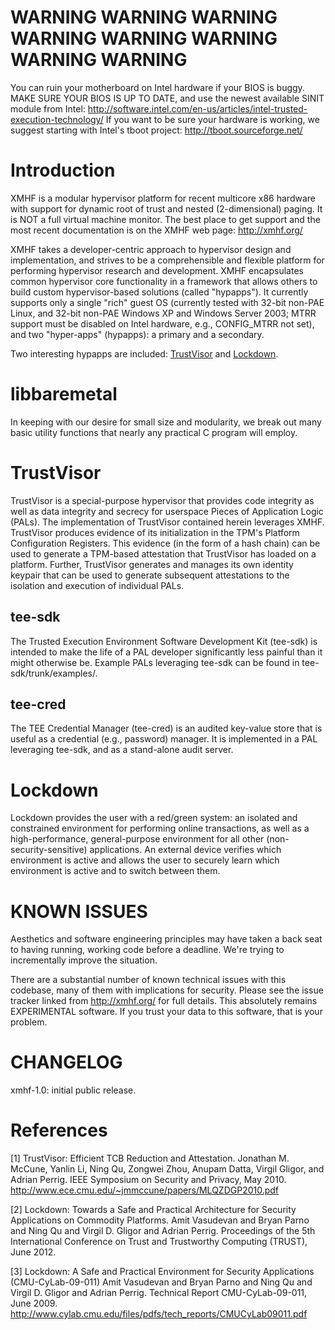 WARNING WARNING WARNING WARNING WARNING WARNING WARNING WARNING
===============================================================

You can ruin your motherboard on Intel hardware if your BIOS is
buggy. MAKE SURE YOUR BIOS IS UP TO DATE, and use the newest available
SINIT module from Intel:
<http://software.intel.com/en-us/articles/intel-trusted-execution-technology/>
If you want to be sure your hardware is working, we suggest starting
with Intel's tboot project: <http://tboot.sourceforge.net/>

Introduction
============

XMHF is a modular hypervisor platform for recent multicore x86
hardware with support for dynamic root of trust and nested
(2-dimensional) paging.  It is NOT a full virtual machine monitor.
The best place to get support and the most recent documentation is on
the XMHF web page: <http://xmhf.org/>

XMHF takes a developer-centric approach to hypervisor design and
implementation, and strives to be a comprehensible and flexible
platform for performing hypervisor research and development. XMHF
encapsulates common hypervisor core functionality in a framework that
allows others to build custom hypervisor-based solutions (called
"hypapps").  It currently supports only a single "rich" guest OS
(currently tested with 32-bit non-PAE Linux, and 32-bit non-PAE
Windows XP and Windows Server 2003; MTRR support must be disabled on
Intel hardware, e.g., CONFIG_MTRR not set), and two "hyper-apps"
(hypapps): a primary and a secondary.

Two interesting hypapps are included: [TrustVisor](trustvisor) and
[Lockdown](lockdown).

libbaremetal
============

In keeping with our desire for small size and modularity, we break out
many basic utility functions that nearly any practical C program will
employ.


TrustVisor
==========

TrustVisor is a special-purpose hypervisor that provides code
integrity as well as data integrity and secrecy for userspace Pieces
of Application Logic (PALs). The implementation of TrustVisor
contained herein leverages XMHF.  TrustVisor produces evidence of its
initialization in the TPM's Platform Configuration Registers.  This
evidence (in the form of a hash chain) can be used to generate a
TPM-based attestation that TrustVisor has loaded on a platform.
Further, TrustVisor generates and manages its own identity keypair
that can be used to generate subsequent attestations to the isolation
and execution of individual PALs.

tee-sdk
-------

The Trusted Execution Environment Software Development Kit (tee-sdk)
is intended to make the life of a PAL developer significantly less
painful than it might otherwise be.  Example PALs leveraging tee-sdk
can be found in tee-sdk/trunk/examples/.

tee-cred
--------

The TEE Credential Manager (tee-cred) is an audited key-value store
that is useful as a credential (e.g., password) manager.  It is
implemented in a PAL leveraging tee-sdk, and as a stand-alone audit
server.

Lockdown
========

Lockdown provides the user with a red/green system: an isolated and
constrained environment for performing online transactions, as well as
a high-performance, general-purpose environment for all other
(non-security-sensitive) applications. An external device verifies
which environment is active and allows the user to securely learn
which environment is active and to switch between them.

KNOWN ISSUES
============

Aesthetics and software engineering principles may have taken a back
seat to having running, working code before a deadline. We're trying
to incrementally improve the situation.

There are a substantial number of known technical issues with this
codebase, many of them with implications for security.  Please see the
issue tracker linked from http://xmhf.org/ for full details.  This
absolutely remains EXPERIMENTAL software.  If you trust your data to
this software, that is your problem.

CHANGELOG
=========

xmhf-1.0: initial public release.

References
==========

[1] TrustVisor: Efficient TCB Reduction and Attestation.  Jonathan
    M. McCune, Yanlin Li, Ning Qu, Zongwei Zhou, Anupam Datta, Virgil
    Gligor, and Adrian Perrig. IEEE Symposium on Security and Privacy,
    May 2010. http://www.ece.cmu.edu/~jmmccune/papers/MLQZDGP2010.pdf

[2] Lockdown: Towards a Safe and Practical Architecture for Security
    Applications on Commodity Platforms.  Amit Vasudevan and Bryan
    Parno and Ning Qu and Virgil D. Gligor and Adrian Perrig.
    Proceedings of the 5th International Conference on Trust and
    Trustworthy Computing (TRUST), June 2012.

[3] Lockdown: A Safe and Practical Environment for Security
    Applications (CMU-CyLab-09-011) Amit Vasudevan and Bryan Parno and
    Ning Qu and Virgil D. Gligor and Adrian Perrig. Technical Report
    CMU-CyLab-09-011, June 2009.
    http://www.cylab.cmu.edu/files/pdfs/tech_reports/CMUCyLab09011.pdf





